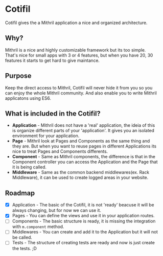 # Cotifil
Cotifil gives the a Mithril application a nice and organized architecture.

## Why?
Mithril is a nice and highly customizable framework but its too simple. That's nice for small apps with 3 or 4 features, but when you have 20, 30 features it starts to get hard to give maintance.

## Purpose
Keep the direct access to Mithril, Cotifil will never hide it from you so you can enjoy the whole Mithril community. And also enable you to write Mithril applicatons using ES6.

## What is included in the Cotifil?
* **Application** - Mithril does not have a 'real' application, the ideia of this is organize different parts of your 'application'. It gives you an isolated environment for your application.
* **Page** - Mithril look at Pages and Components as the same thing and they are. But when you want to reuse pages in different Applications its nice to treat Pages and Components differents.
* **Component** - Same as Mithril components, the difference is that in the Component controller you can access the Application and the Page that it is being called.
* **Middleware** - Same as the common backend middlewares(ex. Rack Middleware), it can be used to create logged areas in your website.

## Roadmap
* [x] Application - The basic of the Cotifil, it is not 'ready' beacuse it will be always changing, but for now we can use it.
* [x] Pages - You can define the views and use it in your application routes.
* [ ] Components - The basic structure is ready, it is missing the integration with `m.component` method.
* [ ] Middlewares - You can create and add it to the Application but it will not be called.
* [ ] Tests - The structure of creating tests are ready and now is just create the tests. ;D
